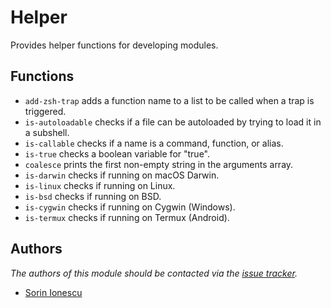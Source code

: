 # Helper

Provides helper functions for developing modules.

## Functions

- `add-zsh-trap` adds a function name to a list to be called when a trap is
  triggered.
- `is-autoloadable` checks if a file can be autoloaded by trying to load it in
  a subshell.
- `is-callable` checks if a name is a command, function, or alias.
- `is-true` checks a boolean variable for "true".
- `coalesce` prints the first non-empty string in the arguments array.
- `is-darwin` checks if running on macOS Darwin.
- `is-linux` checks if running on Linux.
- `is-bsd` checks if running on BSD.
- `is-cygwin` checks if running on Cygwin (Windows).
- `is-termux` checks if running on Termux (Android).

## Authors

_The authors of this module should be contacted via the [issue tracker][1]._

- [Sorin Ionescu](https://github.com/sorin-ionescu)

[1]: https://github.com/sorin-ionescu/prezto/issues
